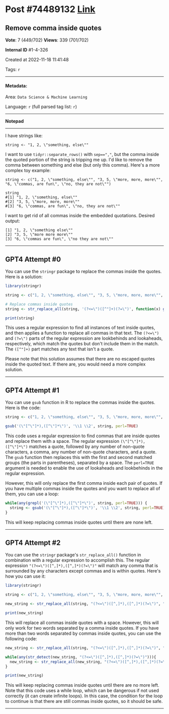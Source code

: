 
# Post \#74489132 [Link](https://stackoverflow.com/questions/74489132/)

## Remove comma inside quotes

**Vote**: 7 (449/702) **Views**: 339 (701/702) 

**Internal ID** \#1-4-326

Created at 2022-11-18 11:41:48

Tags: `r`

----------

#### Metadata:

Area: `Data Science & Machine Learning`

Language: `r` (full parsed tag list: `r`)

----------

**Notepad**


----------

I have strings like:
```
string <- "1, 2, \"something, else\""
```

I want to use `tidyr::separate_rows()` with `sep==","`, but the comma inside the quoted portion of the string is tripping me up. I'd like to remove the comma between something and else (but only this comma).
Here's a more complex toy example:
```
string <- c("1, 2, \"something, else\"", "3, 5, \"more, more, more\"", "6, \"commas, are fun\", \"no, they are not\"")

string
#[1] "1, 2, \"something, else\""                   
#[2] "3, 5, \"more, more, more\""                  
#[3] "6, \"commas, are fun\", \"no, they are not\""
```

I want to get rid of all commas inside the embedded quotations. Desired output:
```
[1] "1, 2, \"something else\""                  
[2] "3, 5, \"more more more\""                  
[3] "6, \"commas are fun\", \"no they are not\""
```



----------
        
## GPT4 Attempt \#0

You can use the `stringr` package to replace the commas inside the quotes. Here is a solution:

```r
library(stringr)

string <- c("1, 2, \"something, else\"", "3, 5, \"more, more, more\"", "6, \"commas, are fun\", \"no, they are not\"")

# Replace commas inside quotes
string <- str_replace_all(string, '(?<=\")([^"]+)(?=\")', function(x) gsub(",", "", x))

print(string)
```

This uses a regular expression to find all instances of text inside quotes, and then applies a function to replace all commas in that text. The `(?<=\")` and `(?=\")` parts of the regular expression are lookbehinds and lookaheads, respectively, which match the quotes but don't include them in the match. The `([^"]+)` part matches any text that isn't a quote.

Please note that this solution assumes that there are no escaped quotes inside the quoted text. If there are, you would need a more complex solution.

--------

## GPT4 Attempt \#1

You can use `gsub` function in R to replace the commas inside the quotes. Here is the code:

```R
string <- c("1, 2, \"something, else\"", "3, 5, \"more, more, more\"", "6, \"commas, are fun\", \"no, they are not\"")

gsub('(\"[^\"]*),([^\"]*\")', '\\1 \\2', string, perl=TRUE)
```

This code uses a regular expression to find commas that are inside quotes and replace them with a space. The regular expression `(\"[^\"]*),([^\"]*\")` matches a quote, followed by any number of non-quote characters, a comma, any number of non-quote characters, and a quote. The `gsub` function then replaces this with the first and second matched groups (the parts in parentheses), separated by a space. The `perl=TRUE` argument is needed to enable the use of lookaheads and lookbehinds in the regular expression.

However, this will only replace the first comma inside each pair of quotes. If you have multiple commas inside the quotes and you want to replace all of them, you can use a loop:

```R
while(any(grepl('(\"[^\"]*),([^\"]*\")', string, perl=TRUE))) {
  string <- gsub('(\"[^\"]*),([^\"]*\")', '\\1 \\2', string, perl=TRUE)
}
```

This will keep replacing commas inside quotes until there are none left.

--------

## GPT4 Attempt \#2

You can use the `stringr` package's `str_replace_all()` function in combination with a regular expression to accomplish this. The regular expression `"(?<=\")([^,]*),([^,]*)(?=\")"` will match any comma that is surrounded by any characters except commas and is within quotes. Here's how you can use it:

```r
library(stringr)

string <- c("1, 2, \"something, else\"", "3, 5, \"more, more, more\"", "6, \"commas, are fun\", \"no, they are not\"")

new_string <- str_replace_all(string, "(?<=\")([^,]*),([^,]*)(?=\")", "\\1 \\2")

print(new_string)
```

This will replace all commas inside quotes with a space. However, this will only work for two words separated by a comma inside quotes. If you have more than two words separated by commas inside quotes, you can use the following code:

```r
new_string <- str_replace_all(string, "(?<=\")([^,]*),([^,]*)(?=\")", "\\1 \\2")

while(any(str_detect(new_string, "(?<=\")([^,]*),([^,]*)(?=\")"))){
  new_string <- str_replace_all(new_string, "(?<=\")([^,]*),([^,]*)(?=\")", "\\1 \\2")
}

print(new_string)
```

This will keep replacing commas inside quotes until there are no more left. Note that this code uses a while loop, which can be dangerous if not used correctly (it can create infinite loops). In this case, the condition for the loop to continue is that there are still commas inside quotes, so it should be safe.

--------
